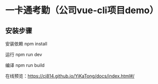 # 一卡通考勤（公司vue-cli项目demo）

## 安装步骤

安装依赖
npm install

运行
npm run dev

编译
npm run build

在线预览：https://cj814.github.io/YiKaTong/docs/index.html#/

